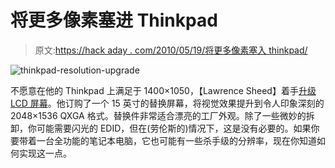 # 将更多像素塞进 Thinkpad

> 原文:[https://hack aday . com/2010/05/19/将更多像素塞入 thinkpad/](https://hackaday.com/2010/05/19/cramming-more-pixels-into-a-thinkpad/)

![](../Images/95cb473669f1a635b4ca8efcf2ff4e06.png "thinkpad-resolution-upgrade")

不愿意在他的 Thinkpad 上满足于 1400×1050，【Lawrence Sheed】着手[升级 LCD 屏幕](http://www.computersolutions.cn/blog/2010/05/t60-screen-upgrade-they-just-dont-make-things-like-they-used-to/#more-521)。他订购了一个 15 英寸的替换屏幕，将视觉效果提升到令人印象深刻的 2048×1536 QXGA 格式。替换件非常适合漂亮的工厂外观。除了一些微妙的拆卸，你可能需要闪光的 EDID，但在(劳伦斯的)情况下，这是没有必要的。如果你要带着一台全功能的笔记本电脑，它也可能有一些杀手级的分辨率，现在你知道如何实现这一点。